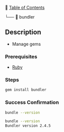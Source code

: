 📁 [Table of Contents](README.md#toc)

└── 📄 bundler

## Description

- Manage gems

### Prerequisites

- [Ruby](ruby.md)

### Steps

```sh
gem install bundler
```

### Success Confirmation

```sh
bundle --version
```

```sh
bundle --version
Bundler version 2.4.5
```


